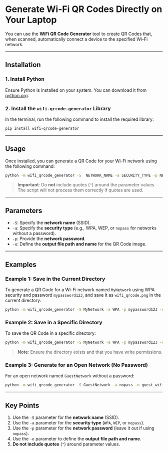 # Generate Wi-Fi QR Codes Directly on Your Laptop

You can use the **WiFi QR Code Generator** tool to create QR Codes that, when scanned, automatically connect a device to the specified Wi-Fi network.

---

## Installation

### 1. Install Python
Ensure Python is installed on your system. You can download it from [python.org](https://www.python.org/).

### 2. Install the `wifi-qrcode-generator` Library
In the terminal, run the following command to install the required library:

```bash
pip install wifi-qrcode-generator
```

---

## Usage

Once installed, you can generate a QR Code for your Wi-Fi network using the following command:

```bash
python -m wifi_qrcode_generator -S  NETWORK_NAME -a SECURITY_TYPE -p NETWORK_PASSWORD -o NETWORK_PASSWORD
```

> **Important**: Do **not** include quotes (`"`) around the parameter values. The script will not process them correctly if quotes are used.

---

## Parameters

- `-S`: Specify the **network name** (SSID).
- `-a`: Specify the **security type** (e.g., WPA, WEP, or `nopass` for networks without a password).
- `-p`: Provide the **network password**.
- `-o`: Define the **output file path and name** for the QR Code image.

---

## Examples

### Example 1: Save in the Current Directory

To generate a QR Code for a Wi-Fi network named `MyNetwork` using WPA security and password `mypassword123`, and save it as `wifi_qrcode.png` in the current directory:

```bash
python -m wifi_qrcode_generator -S MyNetwork -a WPA -p mypassword123 -o wifi_qrcode.png
```

### Example 2: Save in a Specific Directory

To save the QR Code in a specific directory:

```bash
python -m wifi_qrcode_generator -S MyNetwork -a WPA -p mypassword123 -o /path/to/directory/qrcode_wifi.png
```

> **Note**: Ensure the directory exists and that you have write permissions.

### Example 3: Generate for an Open Network (No Password)

For an open network named `GuestNetwork` without a password:

```bash
python -m wifi_qrcode_generator -S GuestNetwork -a nopass -o guest_wifi_qrcode.png
```

---

## Key Points

1. Use the `-S` parameter for the **network name** (SSID).
2. Use the `-a` parameter for the **security type** (`WPA`, `WEP`, or `nopass`).
3. Use the `-p` parameter for the **network password** (leave it out if using `nopass`).
4. Use the `-o` parameter to define the **output file path and name**.
5. **Do not include quotes** (`"`) around parameter values.
